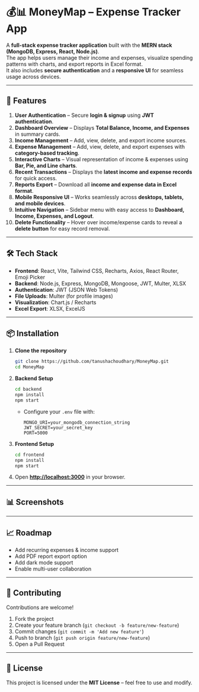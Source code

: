 # 💰📊 MoneyMap – Expense Tracker App 

A **full-stack expense tracker application** built with the **MERN stack (MongoDB, Express, React, Node.js)**.  
The app helps users manage their income and expenses, visualize spending patterns with charts, and export reports in Excel format.  
It also includes **secure authentication** and a **responsive UI** for seamless usage across devices.

---

## 🚀 Features

1. **User Authentication** – Secure **login & signup** using **JWT authentication**.  
2. **Dashboard Overview** – Displays **Total Balance, Income, and Expenses** in summary cards.  
3. **Income Management** – Add, view, delete, and export income sources.  
4. **Expense Management** – Add, view, delete, and export expenses with **category-based tracking**.  
5. **Interactive Charts** – Visual representation of income & expenses using **Bar, Pie, and Line charts**.  
6. **Recent Transactions** – Displays the **latest income and expense records** for quick access.  
7. **Reports Export** – Download all **income and expense data in Excel format**.  
8. **Mobile Responsive UI** – Works seamlessly across **desktops, tablets, and mobile devices**.  
9. **Intuitive Navigation** – Sidebar menu with easy access to **Dashboard, Income, Expenses, and Logout**.  
10. **Delete Functionality** – Hover over income/expense cards to reveal a **delete button** for easy record removal.  

---

## 🛠️ Tech Stack

- **Frontend**: React, Vite, Tailwind CSS, Recharts, Axios, React Router, Emoji Picker
- **Backend**: Node.js, Express, MongoDB, Mongoose, JWT, Multer, XLSX
- **Authentication**: JWT (JSON Web Tokens)
- **File Uploads**: Multer (for profile images)
- **Visualization**: Chart.js / Recharts  
- **Excel Export**: XLSX, ExcelJS

---

## 📦 Installation

1. **Clone the repository**
   ```bash
   git clone https://github.com/tanushachoudhary/MoneyMap.git 
   cd MoneyMap

2. **Backend Setup**


   ```bash
   cd backend
   npm install
   npm start
   ```

   * Configure your `.env` file with:

     ```env
     MONGO_URI=your_mongodb_connection_string
     JWT_SECRET=your_secret_key
     PORT=5000
     ```

3. **Frontend Setup**

   ```bash
   cd frontend
   npm install
   npm start
   ```

4. Open **[http://localhost:3000](http://localhost:3000)** in your browser.

---

## 📊 Screenshots


---

## 📈 Roadmap

* Add recurring expenses & income support
* Add PDF report export option
* Add dark mode support
* Enable multi-user collaboration

---

## 🤝 Contributing

Contributions are welcome!

1. Fork the project
2. Create your feature branch (`git checkout -b feature/new-feature`)
3. Commit changes (`git commit -m 'Add new feature'`)
4. Push to branch (`git push origin feature/new-feature`)
5. Open a Pull Request

---

## 📜 License

This project is licensed under the **MIT License** – feel free to use and modify.

